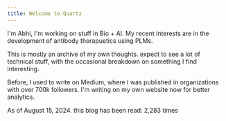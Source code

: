 ```yaml
---
title: Welcome to Quartz
---
```

I'm Abhi, I'm working on stuff in Bio + AI. My recent interests are in the development of antibody therapuetics using PLMs.

This is mostly an archive of my own thoughts. expect to see a lot of technical stuff, with the occasional breakdown on something I find interesting.

Before, I used to write on Medium, where I was published in organizations with over 700k followers. I'm writing on my own website now for better analytics.

As of August 15, 2024. this blog has been read: 2,283 times



